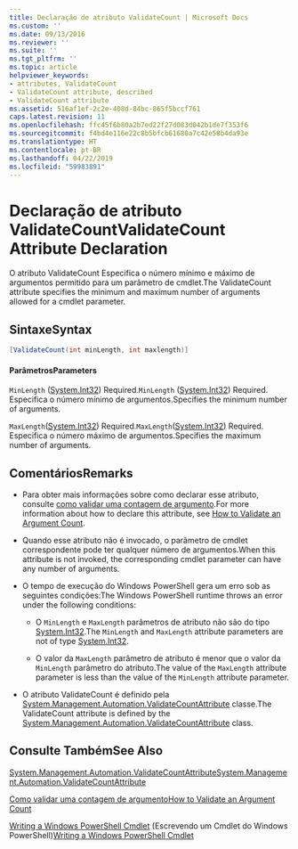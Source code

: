 ```yaml
---
title: Declaração de atributo ValidateCount | Microsoft Docs
ms.custom: ''
ms.date: 09/13/2016
ms.reviewer: ''
ms.suite: ''
ms.tgt_pltfrm: ''
ms.topic: article
helpviewer_keywords:
- attributes, ValidateCount
- ValidateCount attribute, described
- ValidateCount attribute
ms.assetid: 516af1ef-2c2e-408d-84bc-865f5bccf761
caps.latest.revision: 11
ms.openlocfilehash: ffc45f6b80a2b7ed22f27d083d042b1de7f353f6
ms.sourcegitcommit: f4bd4e116e22c8b5bfcb61680a7c42e58b4da93e
ms.translationtype: HT
ms.contentlocale: pt-BR
ms.lasthandoff: 04/22/2019
ms.locfileid: "59983891"
---
```

# <a name="validatecount-attribute-declaration"></a><span data-ttu-id="70b1f-102">Declaração de atributo ValidateCount</span><span class="sxs-lookup"><span data-stu-id="70b1f-102">ValidateCount Attribute Declaration</span></span>

<span data-ttu-id="70b1f-103">O atributo ValidateCount Especifica o número mínimo e máximo de argumentos permitido para um parâmetro de cmdlet.</span><span class="sxs-lookup"><span data-stu-id="70b1f-103">The ValidateCount attribute specifies the minimum and maximum number of arguments allowed for a cmdlet parameter.</span></span>

## <a name="syntax"></a><span data-ttu-id="70b1f-104">Sintaxe</span><span class="sxs-lookup"><span data-stu-id="70b1f-104">Syntax</span></span>

```csharp
[ValidateCount(int minLength, int maxlength)]
```

#### <a name="parameters"></a><span data-ttu-id="70b1f-105">Parâmetros</span><span class="sxs-lookup"><span data-stu-id="70b1f-105">Parameters</span></span>

<span data-ttu-id="70b1f-106">`MinLength` ([System.Int32][]) Required.</span><span class="sxs-lookup"><span data-stu-id="70b1f-106">`MinLength` ([System.Int32][]) Required.</span></span> <span data-ttu-id="70b1f-107">Especifica o número mínimo de argumentos.</span><span class="sxs-lookup"><span data-stu-id="70b1f-107">Specifies the minimum number of arguments.</span></span>

<span data-ttu-id="70b1f-108">`MaxLength`([System.Int32][]) Required.</span><span class="sxs-lookup"><span data-stu-id="70b1f-108">`MaxLength`([System.Int32][]) Required.</span></span> <span data-ttu-id="70b1f-109">Especifica o número máximo de argumentos.</span><span class="sxs-lookup"><span data-stu-id="70b1f-109">Specifies the maximum number of arguments.</span></span>

## <a name="remarks"></a><span data-ttu-id="70b1f-110">Comentários</span><span class="sxs-lookup"><span data-stu-id="70b1f-110">Remarks</span></span>

- <span data-ttu-id="70b1f-111">Para obter mais informações sobre como declarar esse atributo, consulte [como validar uma contagem de argumento][].</span><span class="sxs-lookup"><span data-stu-id="70b1f-111">For more information about how to declare this attribute, see [How to Validate an Argument Count][].</span></span>

- <span data-ttu-id="70b1f-112">Quando esse atributo não é invocado, o parâmetro de cmdlet correspondente pode ter qualquer número de argumentos.</span><span class="sxs-lookup"><span data-stu-id="70b1f-112">When this attribute is not invoked, the corresponding cmdlet parameter can have any number of arguments.</span></span>

- <span data-ttu-id="70b1f-113">O tempo de execução do Windows PowerShell gera um erro sob as seguintes condições:</span><span class="sxs-lookup"><span data-stu-id="70b1f-113">The Windows PowerShell runtime throws an error under the following conditions:</span></span>

    - <span data-ttu-id="70b1f-114">O `MinLength` e `MaxLength` parâmetros de atributo não são do tipo [System.Int32][].</span><span class="sxs-lookup"><span data-stu-id="70b1f-114">The `MinLength` and `MaxLength` attribute parameters are not of type [System.Int32][].</span></span>

    - <span data-ttu-id="70b1f-115">O valor da `MaxLength` parâmetro de atributo é menor que o valor da `MinLength` parâmetro do atributo.</span><span class="sxs-lookup"><span data-stu-id="70b1f-115">The value of the `MaxLength` attribute parameter is less than the value of the `MinLength` attribute parameter.</span></span>

- <span data-ttu-id="70b1f-116">O atributo ValidateCount é definido pela [System.Management.Automation.ValidateCountAttribute][] classe.</span><span class="sxs-lookup"><span data-stu-id="70b1f-116">The ValidateCount attribute is defined by the [System.Management.Automation.ValidateCountAttribute][] class.</span></span>

## <a name="see-also"></a><span data-ttu-id="70b1f-117">Consulte Também</span><span class="sxs-lookup"><span data-stu-id="70b1f-117">See Also</span></span>

<span data-ttu-id="70b1f-118">[System.Management.Automation.ValidateCountAttribute][]</span><span class="sxs-lookup"><span data-stu-id="70b1f-118">[System.Management.Automation.ValidateCountAttribute][]</span></span>

<span data-ttu-id="70b1f-119">[Como validar uma contagem de argumento][]</span><span class="sxs-lookup"><span data-stu-id="70b1f-119">[How to Validate an Argument Count][]</span></span>

<span data-ttu-id="70b1f-120">[Writing a Windows PowerShell Cmdlet][] (Escrevendo um Cmdlet do Windows PowerShell)</span><span class="sxs-lookup"><span data-stu-id="70b1f-120">[Writing a Windows PowerShell Cmdlet][]</span></span>

[Como validar uma contagem de argumento]: how-to-validate-an-argument-count.md
[How to Validate an Argument Count]: how-to-validate-an-argument-count.md
[Writing a Windows PowerShell Cmdlet]: writing-a-windows-powershell-cmdlet.md (Escrevendo um Cmdlet do Windows PowerShell)

[System.Int32]: /dotnet/api/System.Int32
[System.Management.Automation.ValidateCountAttribute]: /dotnet/api/System.Management.Automation.ValidateCountAttribute
